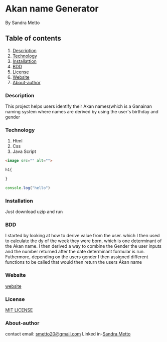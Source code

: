 # Akan name Generator
By Sandra Metto
## Table of contents
1. [Description](#Description)
2. [Technology](#Technology)
3. [Installattion](#Installation)
4. [BDD](#BDD)
5. [License](#Lisence)
6. [Website](#Website)
7. [About-author](#About-athor)
### Description
This project helps users identify their Akan names(which is a Ganainan naming system where names are derived by using the user's birthday and gender
### Technology
1. Html
2. Css
3. Java Script
```Html 
<image src="" alt="">

```

```css
h1{

}
```
```Javascript
console.log("hello")
```
### Installation
Just download uzip and run

### BDD
I started by looking at how to derive value from the user. which I then  used to calculate the dy of the week they were born, which is one determinant of the Akan name. I then derived a way to combine the Gender the user inputs and the number returned after the date determinant formular is run. Futhermore, depending on the users gender I then assigned different functions to be called that would then return the users Akan name

### Website
[website](https://smetto20.github.io/Akan-name-generator/)

### License
[MIT LICENSE](https://github.com/SMetto20/Akan-name-generator/blob/main/LICENSE)

### About-author
contact email: smetto20@gmail.com
Linked in-[Sandra Metto](https://www.linkedin.com/in/sandra-metto-68500319a/)

